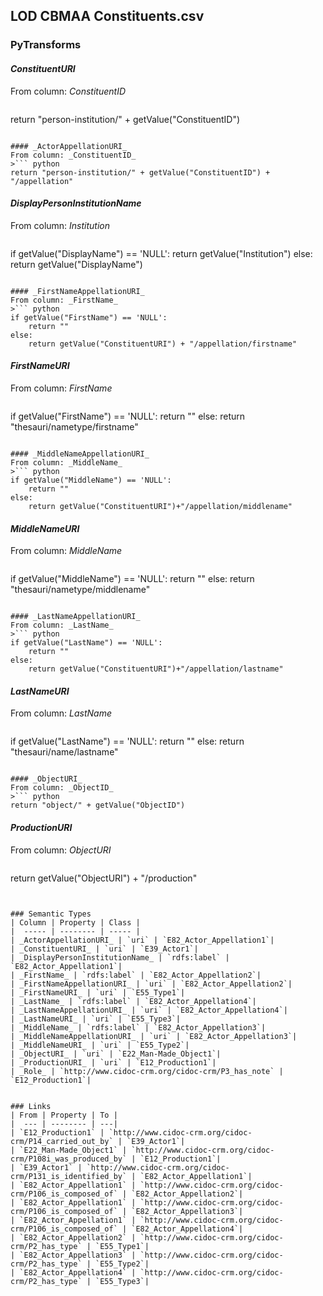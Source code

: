 ## LOD CBMAA Constituents.csv

### PyTransforms
#### _ConstituentURI_
From column: _ConstituentID_
>``` python
return "person-institution/" + getValue("ConstituentID")
```

#### _ActorAppellationURI_
From column: _ConstituentID_
>``` python
return "person-institution/" + getValue("ConstituentID") + "/appellation"
```

#### _DisplayPersonInstitutionName_
From column: _Institution_
>``` python
if getValue("DisplayName") == 'NULL':
    return getValue("Institution")
else:
    return getValue("DisplayName")
```

#### _FirstNameAppellationURI_
From column: _FirstName_
>``` python
if getValue("FirstName") == 'NULL':
    return ""
else:
    return getValue("ConstituentURI") + "/appellation/firstname"
```

#### _FirstNameURI_
From column: _FirstName_
>``` python
if getValue("FirstName") == 'NULL':
    return ""
else:
    return "thesauri/nametype/firstname"
```

#### _MiddleNameAppellationURI_
From column: _MiddleName_
>``` python
if getValue("MiddleName") == 'NULL':
    return ""
else:
    return getValue("ConstituentURI")+"/appellation/middlename"
```

#### _MiddleNameURI_
From column: _MiddleName_
>``` python
if getValue("MiddleName") == 'NULL':
    return ""
else:
    return "thesauri/nametype/middlename"
```

#### _LastNameAppellationURI_
From column: _LastName_
>``` python
if getValue("LastName") == 'NULL':
    return ""
else:
    return getValue("ConstituentURI")+"/appellation/lastname"
```

#### _LastNameURI_
From column: _LastName_
>``` python
if getValue("LastName") == 'NULL':
    return ""
else:
    return "thesauri/name/lastname"
```

#### _ObjectURI_
From column: _ObjectID_
>``` python
return "object/" + getValue("ObjectID")
```

#### _ProductionURI_
From column: _ObjectURI_
>``` python
return getValue("ObjectURI") + "/production" 
```


### Semantic Types
| Column | Property | Class |
|  ----- | -------- | ----- |
| _ActorAppellationURI_ | `uri` | `E82_Actor_Appellation1`|
| _ConstituentURI_ | `uri` | `E39_Actor1`|
| _DisplayPersonInstitutionName_ | `rdfs:label` | `E82_Actor_Appellation1`|
| _FirstName_ | `rdfs:label` | `E82_Actor_Appellation2`|
| _FirstNameAppellationURI_ | `uri` | `E82_Actor_Appellation2`|
| _FirstNameURI_ | `uri` | `E55_Type1`|
| _LastName_ | `rdfs:label` | `E82_Actor_Appellation4`|
| _LastNameAppellationURI_ | `uri` | `E82_Actor_Appellation4`|
| _LastNameURI_ | `uri` | `E55_Type3`|
| _MiddleName_ | `rdfs:label` | `E82_Actor_Appellation3`|
| _MiddleNameAppellationURI_ | `uri` | `E82_Actor_Appellation3`|
| _MiddleNameURI_ | `uri` | `E55_Type2`|
| _ObjectURI_ | `uri` | `E22_Man-Made_Object1`|
| _ProductionURI_ | `uri` | `E12_Production1`|
| _Role_ | `http://www.cidoc-crm.org/cidoc-crm/P3_has_note` | `E12_Production1`|


### Links
| From | Property | To |
|  --- | -------- | ---|
| `E12_Production1` | `http://www.cidoc-crm.org/cidoc-crm/P14_carried_out_by` | `E39_Actor1`|
| `E22_Man-Made_Object1` | `http://www.cidoc-crm.org/cidoc-crm/P108i_was_produced_by` | `E12_Production1`|
| `E39_Actor1` | `http://www.cidoc-crm.org/cidoc-crm/P131_is_identified_by` | `E82_Actor_Appellation1`|
| `E82_Actor_Appellation1` | `http://www.cidoc-crm.org/cidoc-crm/P106_is_composed_of` | `E82_Actor_Appellation2`|
| `E82_Actor_Appellation1` | `http://www.cidoc-crm.org/cidoc-crm/P106_is_composed_of` | `E82_Actor_Appellation3`|
| `E82_Actor_Appellation1` | `http://www.cidoc-crm.org/cidoc-crm/P106_is_composed_of` | `E82_Actor_Appellation4`|
| `E82_Actor_Appellation2` | `http://www.cidoc-crm.org/cidoc-crm/P2_has_type` | `E55_Type1`|
| `E82_Actor_Appellation3` | `http://www.cidoc-crm.org/cidoc-crm/P2_has_type` | `E55_Type2`|
| `E82_Actor_Appellation4` | `http://www.cidoc-crm.org/cidoc-crm/P2_has_type` | `E55_Type3`|
